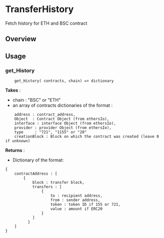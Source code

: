 # TransferHistory
Fetch history for ETH and BSC contract

## Overview


## Usage

### get_History

```
    get_History( contracts, chain) => dictionary
```

**Takes** :

   - chain : "BSC" or "ETH"
   - an array of contracts dictionaries of the format :

```
    address : contract_address,
    Object  : Contract Object (from ethersIo),
    interface : interface Object (from ethersIo),
    provider : provider Object (from ethersIo),
    type     : "721", "1155" or "20"
    creationBlock : Block on which the contract was created (leave 0 if unknown)
```

**Returns** :

- Dictionary of the format:
```
{
    contractAddress : [
        {
            block : transfer block,
            transfers : [
                {
                    to : recipient address,
                    from : sender address,
                    token : token ID if 155 or 721,
                    value : amount if ERC20
                }
            ]
          }
    ]
}
```
